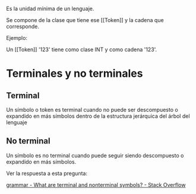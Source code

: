 Es la unidad mínima de un lenguaje.

Se compone de la clase que tiene ese [[Token]] y la cadena que corresponde.

Ejemplo:

Un [[Token]] '123' tiene como clase INT y como cadena '123'.

# Terminales y no terminales
## Terminal
Un símbolo o token es terminal cuando no puede ser descompuesto o expandido en más símbolos dentro de la estructura jerárquica del árbol del lenguaje

## No terminal
Un símbolo es no terminal cuando puede seguir siendo descompuesto o expandido en más símbolos.

Ver la respuesta a esta pregunta:

[grammar - What are terminal and nonterminal symbols? - Stack Overflow](https://stackoverflow.com/questions/57908662/what-are-terminal-and-nonterminal-symbols)